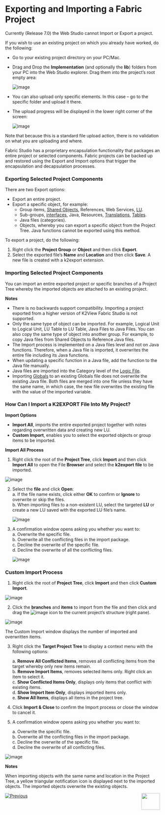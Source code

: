 # Exporting and Importing a Fabric Project

<web>

Currently (Release 7.0) the Web Studio cannot Import or Export a project. 

If you wish to use an existing project on which you already have worked, do the following:

* Go to your existing project directory on your PC/Mac.

* Drag and Drop the **Implementation** (and optionally the **lib**) folders from your PC into the Web Studio explorer. Drag them into the project’s root empty area:

  ![image](images/web/5_upload_proj.PNG)
       

* You can also upload only specific elements. In this case – go to the specific folder and upload it there.

* The upload progress will be displayed in the lower right corner of the screen:

  ![image](images/web/5_upload_progress.PNG)

Note that because this is a standard file upload action, there is no validation on what you are uploading and where.

</web>

<studio>

Fabric Studio has a proprietary encapsulation functionality that packages an entire project or selected components. Fabric projects can be backed up and restored using the Export and Import options that trigger the encapsulation and decapsulation processes.

### Exporting Selected Project Components

There are two Export options:
* Export an entire project.
* Export a specific object, for example:
  * Group items, [Shared Objects](/articles/04_fabric_studio/12_shared_objects.md), References, Web Services, [LU](/articles/03_logical_units/01_LU_overview.md).
  * Sub-groups, [interfaces](/articles/05_DB_interfaces/01_interfaces_overview.md), Java, Resources, [Translations](/articles/09_translations/01_translations_overview_and_use_cases.md), [Tables](/articles/06_LU_tables/01_LU_tables_overview.md).
  * Java files (categories).
  * Objects, whereby you can export a specific object from the Project Tree. Java functions cannot be exported using this method.

To export a project, do the following:
1. Right click the **Project Group** or **Object** and then click **Export**. 
2. Select the exported file’s **Name** and **Location** and then click **Save**. A new file is created with a k2export extension.

### Importing Selected Project Components

You can import an entire exported project or specific branches of a Project Tree whereby the imported objects are attached to an existing project.

**Notes**  
* There is no backwards support compatibility. Importing a project exported from a higher version of K2View Fabric Studio is not supported.
* Only the same type of object can be imported. For example, Logical Unit to Logical Unit, LU Table to LU Table, Java Files to Java Files. You can also copy the same type of object into another group. For example, to copy Java files from Shared Objects to Reference Java files. 
* The Import process is implemented on a Java files level and not on Java functions. Therefore, when a Java file is imported, it overwrites the entire file including its Java functions.  
* When updating a specific function in a Java file, add the function to the Java file manually. 
* Java files are imported into the Category level of the [Logic File](/articles/04_fabric_studio/09_logic_files_and_categories.md). 
* Importing [Globals](/articles/08_globals/01_globals_overview.md) to an existing Globals file does not overwrite the existing Java file. Both files are merged into one file unless they have the same name, in which case, the new file overwrites the existing file with the value of the imported variable. 

### How Can I Import a K2EXPORT File Into My Project?

**Import Options**

* **Import All**, imports the entire exported project together with notes regarding overwritten data and creating new LU.
* **Custom Import**, enables you to select the exported objects or group items to be imported.

**Import All Process**

1. Right click the root of the **Project Tree**, click **Import** and then click **Import All** to open the File **Browser** and select the **k2export** **file** to be imported.  

![image](images/04_11_01_k2export_file.PNG)

2. Select the **file** and click **Open**:  
    a. If the file name exists, click either **OK** to confirm or **Ignore** to overwrite or skip the files.\
    b. When importing files to a non-existent LU, select the targeted **LU** or create a new LU saved with the exported LU file’s name.
    
    ![image](images/04_11_02%20LU%20file%E2%80%99s%20name.png)

3. A confirmation window opens asking you whether you want to:\
    a. Overwrite the specific file.\
    b. Overwrite all the conflicting files in the import package.\
    c. Decline the overwrite of the specific file.\
    d. Decline the overwrite of all the conflicting files. 
    
    ![image](images/04_11_03_confirmation_window.PNG)

### Custom Import Process

1. Right click the root of **Project Tree**, click **Import** and then click **Custom Import**.

![image](images/04_11_04_Custom_Import.PNG)

2. Click the **branches** and **items** to import from the file and then click and drag the ![image](images/04_11_05%20%2BICON.png) icon to the current project’s structure (right pane).  

![image](images/04_11_06_custom_import.PNG)

The Custom Import window displays the number of imported and overwritten items.

3.  Right click the **Target Project Tree** to display a context menu with the following options:

    a. **Remove All Conflicted Items**, removes all conflicting items from the target whereby only new items remain.\
    b. **Remove Import Items**, removes selected items only. Right click an item to select it.\
    c. **Show Conflicted Items Only**, displays only items that conflict with existing items.\
    d. **Show Import Item Only**, displays imported items only.\
    e. **Show All Items**, displays all items in the project tree.

4. Click **Import & Close** to confirm the Import process or close the window to cancel it. 
5. A confirmation window opens asking you whether you want to:

    a. Overwrite the specific file.\
    b. Overwrite all the conflicting files in the import package.\
    c. Decline the overwrite of the specific file.\
    d. Decline the overwrite of all conflicting files. 

![image](images/04_11_03_confirmation_window.PNG)

**Notes** 

When importing objects with the same name and location in the Project Tree, a yellow triangular notification icon is displayed next to the imported objects. The imported objects overwrite the existing objects. 


[![Previous](/articles/images/Previous.png)](/articles/04_fabric_studio/10_fabric_studio_validating_java_code_within_a_project.md)[<img align="right" width="60" height="54" src="/articles/images/Next.png">](/articles/04_fabric_studio/12_shared_objects.md)





</studio>
